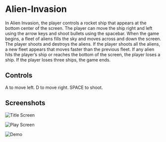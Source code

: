 # Alien-Invasion
In Alien Invasion, the player controls a rocket ship that appears at the bottom center of the screen. The player can move the ship right and left using the arrow keys and shoot bullets using the spacebar. When the game begins, a fleet of aliens fills the sky and moves across and down the screen. The player shoots and destroys the aliens. If the player shoots all the aliens, a new fleet appears that moves faster than the previous fleet. If any alien hits the player’s ship or reaches the bottom of the screen, the player loses a ship. If the player loses three ships, the game ends.

## Controls

A to move left.
D to move right.
SPACE to shoot.

## Screenshots
![Title Screen](https://github.com/Akif29/Alien-Invasion/blob/main/Screen%20Shots/Starting%20screen.PNG)

![Play Screen](https://github.com/Akif29/Alien-Invasion/blob/main/Screen%20Shots/Peak%20gameplay.PNG)

![Demo](https://github.com/Akif29/Alien-Invasion/blob/main/Screen%20Shots/xqcexplaininghow.jpg)
